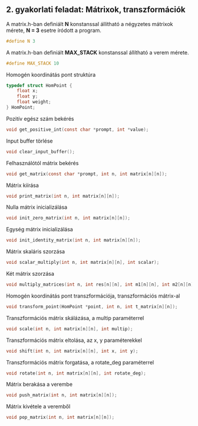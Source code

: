 ## 2. gyakorlati feladat: Mátrixok, transzformációk

A matrix.h-ban definiált **N** konstanssal állítható a négyzetes mátrixok mérete, **N = 3** esetre íródott a program.
```c
#define N 3
```
A matrix.h-ban definiált **MAX_STACK** konstanssal állítható a verem mérete.
```c
#define MAX_STACK 10
```
Homogén koordinátás pont struktúra
```c
typedef struct HomPoint {
    float x;
    float y;
    float weight;
} HomPoint;
```
Pozitív egész szám bekérés
```c
void get_positive_int(const char *prompt, int *value);
```
Input buffer törlése
```c
void clear_input_buffer();
```
Felhasználótól mátrix bekérés
```c
void get_matrix(const char *prompt, int n, int matrix[n][n]);
```
Mátrix kiírása
```c
void print_matrix(int n, int matrix[n][n]);
```
Nulla mátrix inicializálása
```c
void init_zero_matrix(int n, int matrix[n][n]);
```
Egység mátrix inicializálása
```c
void init_identity_matrix(int n, int matrix[n][n]);
```
Mátrix skaláris szorzása
```c
void scalar_multiply(int n, int matrix[n][n], int scalar);
```
Két mátrix szorzása
```c
void multiply_matrices(int n, int res[n][n], int m1[n][n], int m2[n][n]);
```
Homogén koordinátás pont transzformációja, transzformációs mátrix-al
```c
void transform_point(HomPoint *point, int n, int t_matrix[n][n]);
```
Transzformációs mátrix skálázása, a multip paraméterrel
```c
void scale(int n, int matrix[n][n], int multip);
```
Transzformációs mátrix eltolása, az x, y paraméterekkel
```c
void shift(int n, int matrix[n][n], int x, int y);
```
Transzformációs mátrix forgatása, a rotate_deg paraméterrel
```c
void rotate(int n, int matrix[n][n], int rotate_deg);
```
Mátrix berakása a verembe
```c
void push_matrix(int n, int matrix[n][n]);
```
Mátrix kivétele a veremből
```c
void pop_matrix(int n, int matrix[n][n]);
```